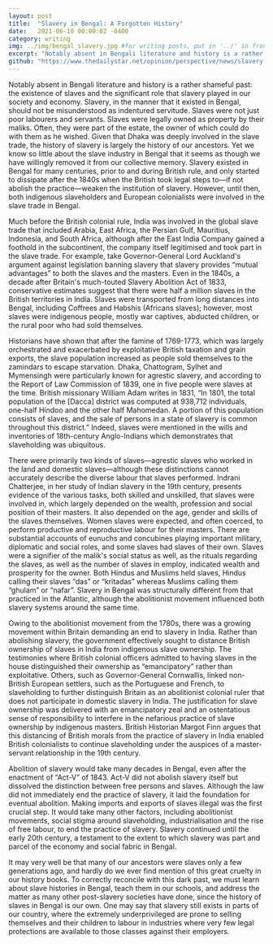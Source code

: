 ```yaml
---
layout: post
title:  "Slavery in Bengal: A Forgotten History"
date:   2021-06-10 00:00:02 -0400
category: writing
img: ../img/bengal_slavery.jpg #for writing posts, put in '../' in front to get back to main folder
excerpt: "Notably absent in Bengali literature and history is a rather shameful past: the existence of slaves and the significant role that slavery played in our society and economy. It may very well be that many of our ancestors were slaves only a few generations ago, and hardly do we ever find mention of this great cruelty in our history books."
github: "https://www.thedailystar.net/opinion/perspective/news/slavery-bengal-forgotten-history-1643383"
---
```


Notably absent in Bengali literature and history is a rather shameful past: the existence of slaves and the significant role that slavery played in our society and economy. Slavery, in the manner that it existed in Bengal, should not be misunderstood as indentured servitude. Slaves were not just poor labourers and servants. Slaves were legally owned as property by their maliks. Often, they were part of the estate, the owner of which could do with them as he wished. Given that Dhaka was deeply involved in the slave trade, the history of slavery is largely the history of our ancestors. Yet we know so little about the slave industry in Bengal that it seems as though we have willingly removed it from our collective memory. Slavery existed in Bengal for many centuries, prior to and during British rule, and only started to dissipate after the 1840s when the British took legal steps to—if not abolish the practice—weaken the institution of slavery. However, until then, both indigenous slaveholders and European colonialists were involved in the slave trade in Bengal.

Much before the British colonial rule, India was involved in the global slave trade that included Arabia, East Africa, the Persian Gulf, Mauritius, Indonesia, and South Africa, although after the East India Company gained a foothold in the subcontinent, the company itself legitimised and took part in the slave trade. For example, take Governor-General Lord Auckland's argument against legislation banning slavery that slavery provides “mutual advantages” to both the slaves and the masters. Even in the 1840s, a decade after Britain's much-touted Slavery Abolition Act of 1833, conservative estimates suggest that there were half a million slaves in the British territories in India. Slaves were transported from long distances into Bengal, including Coffrees and Habshis (Africans slaves); however, most slaves were indigenous people, mostly war captives, abducted children, or the rural poor who had sold themselves.

Historians have shown that after the famine of 1769-1773, which was largely orchestrated and exacerbated by exploitative British taxation and grain exports, the slave population increased as people sold themselves to the zamindars to escape starvation. Dhaka, Chattogram, Sylhet and Mymensingh were particularly known for agrestic slavery, and according to the Report of Law Commission of 1839, one in five people were slaves at the time. British missionary William Adam writes in 1831, “In 1801, the total population of the [Dacca] district was computed at 938,712 individuals, one-half Hindoo and the other half Mahomedan. A portion of this population consists of slaves, and the sale of persons in a state of slavery is common throughout this district.” Indeed, slaves were mentioned in the wills and inventories of 18th-century Anglo-Indians which demonstrates that slaveholding was ubiquitous.

There were primarily two kinds of slaves—agrestic slaves who worked in the land and domestic slaves—although these distinctions cannot accurately describe the diverse labour that slaves performed. Indrani Chatterjee, in her study of Indian slavery in the 19th century, presents evidence of the various tasks, both skilled and unskilled, that slaves were involved in, which largely depended on the wealth, profession and social position of their masters. It also depended on the age, gender and skills of the slaves themselves. Women slaves were expected, and often coerced, to perform productive and reproductive labour for their masters. There are substantial accounts of eunuchs and concubines playing important military, diplomatic and social roles, and some slaves had slaves of their own. Slaves were a signifier of the malik's social status as well, as the rituals regarding the slaves, as well as the number of slaves in employ, indicated wealth and prosperity for the owner. Both Hindus and Muslims held slaves, Hindus calling their slaves “das” or “kritadas” whereas Muslims calling them “ghulam” or “nafar”. Slavery in Bengal was structurally different from that practiced in the Atlantic, although the abolitionist movement influenced both slavery systems around the same time.

Owing to the abolitionist movement from the 1780s, there was a growing movement within Britain demanding an end to slavery in India. Rather than abolishing slavery, the government effectively sought to distance British ownership of slaves in India from indigenous slave ownership. The testimonies where British colonial officers admitted to having slaves in the house distinguished their ownership as “emancipatory” rather than exploitative. Others, such as Governor-General Cornwallis, linked non-British European settlers, such as the Portuguese and French, to slaveholding to further distinguish Britain as an abolitionist colonial ruler that does not participate in domestic slavery in India. The justification for slave ownership was delivered with an emancipatory zeal and an ostentatious sense of responsibility to interfere in the nefarious practice of slave ownership by indigenous masters. British Historian Margot Finn argues that this distancing of British morals from the practice of slavery in India enabled British colonialists to continue slaveholding under the auspices of a master-servant relationship in the 19th century.

Abolition of slavery would take many decades in Bengal, even after the enactment of “Act-V” of 1843. Act-V did not abolish slavery itself but dissolved the distinction between free persons and slaves. Although the law did not immediately end the practice of slavery, it laid the foundation for eventual abolition. Making imports and exports of slaves illegal was the first crucial step. It would take many other factors, including abolitionist movements, social stigma around slaveholding, industrialisation and the rise of free labour, to end the practice of slavery. Slavery continued until the early 20th century, a testament to the extent to which slavery was part and parcel of the economy and social fabric in Bengal.

It may very well be that many of our ancestors were slaves only a few generations ago, and hardly do we ever find mention of this great cruelty in our history books. To correctly reconcile with this dark past, we must learn about slave histories in Bengal, teach them in our schools, and address the matter as many other post-slavery societies have done, since the history of slaves in Bengal is our own. One may say that slavery still exists in parts of our country, where the extremely underprivileged are prone to selling themselves and their children to labour in industries where very few legal protections are available to those classes against their employers.